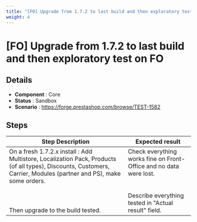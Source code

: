 ```yaml
---
title: "[FO] Upgrade from 1.7.2 to last build and then exploratory test on FO"
weight: 4
---
```


# [FO] Upgrade from 1.7.2 to last build and then exploratory test on FO
## Details
* **Component** : Core
* **Status** : Sandbox
* **Scenario** : https://forge.prestashop.com/browse/TEST-1582

## Steps
| Step Description | Expected result |
| ----- | ----- |
| On a fresh 1.7.2.x install : Add Multistore, Localization Pack, Products (of all types), Discounts, Customers, Carrier, Modules (partner and PS), make some orders.<br><br> <br><br>Then upgrade to the build tested. | Check everything works fine on Front-Office and no data were lost.<br><br><br>Describe everything tested in "Actual result" field. |